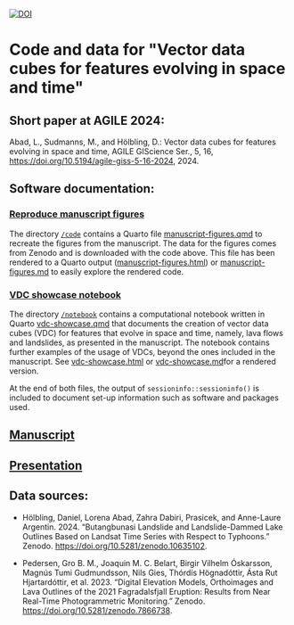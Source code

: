 [![DOI](https://zenodo.org/badge/754718683.svg)](https://zenodo.org/doi/10.5281/zenodo.11612296)

# Code and data for "Vector data cubes for features evolving in space and time"

## Short paper at AGILE 2024:

Abad, L., Sudmanns, M., and Hölbling, D.: Vector data cubes for features evolving in space and time, AGILE GIScience Ser., 5, 16, <https://doi.org/10.5194/agile-giss-5-16-2024>, 2024.

## Software documentation:

### [Reproduce manuscript figures](https://loreabad6.github.io/vdc-space-time-feats/code/manuscript-figures.html)

The directory [`/code`](/code) contains a Quarto file [manuscript-figures.qmd](code/manuscript-figures.qmd) to recreate the figures from the manuscript.
The data for the figures comes from Zenodo and is downloaded with the code above.
This file has been rendered to a Quarto output ([manuscript-figures.html](https://loreabad6.github.io/vdc-space-time-feats/code/manuscript-figures.html)) or [manuscript-figures.md](code/manuscript-figures.md) to easily explore the rendered code. 

### [VDC showcase notebook](https://loreabad6.github.io/vdc-space-time-feats/notebook/vdc-showcase.html)

The directory [`/notebook`](/notebook) contains a computational notebook written in Quarto [vdc-showcase.qmd](notebook/vdc-showcase.qmd) that documents the creation of vector data cubes (VDC) for features that evolve in space and time, namely, lava flows and landslides, as presented in the manuscript. The notebook contains further examples of the usage of VDCs, beyond the ones included in the manuscript. See [vdc-showcase.html](https://loreabad6.github.io/vdc-space-time-feats/notebook/vdc-showcase.html) or  [vdc-showcase.md](notebook/vdc-showcase.md)for a rendered version.

At the end of both files, the output of `sessioninfo::sessioninfo()` is included to document set-up information such as software and packages used.

## [Manuscript](https://loreabad6.github.io/vdc-space-time-feats/manuscript/manuscript.html)

## [Presentation](https://loreabad6.github.io/vdc-space-time-feats/presentation/agile24.html#/title-slide)

## Data sources:

- Hölbling, Daniel, Lorena Abad, Zahra Dabiri, Prasicek, and Anne-Laure Argentin. 2024. “Butangbunasi Landslide and Landslide-Dammed Lake Outlines Based on Landsat Time Series with Respect to Typhoons.” Zenodo. https://doi.org/10.5281/zenodo.10635102.

- Pedersen, Gro B. M., Joaquin M. C. Belart, Birgir Vilhelm Óskarsson, Magnús Tumi Gudmundsson, Nils Gies, Thórdís Högnadóttir, Ásta Rut Hjartardóttir, et al. 2023. “Digital Elevation Models, Orthoimages and Lava Outlines of the 2021 Fagradalsfjall Eruption: Results from Near Real-Time Photogrammetric Monitoring.” Zenodo. https://doi.org/10.5281/zenodo.7866738.
